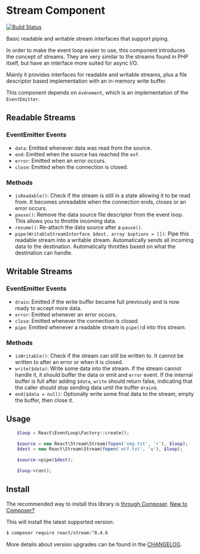 # Stream Component

[![Build Status](https://secure.travis-ci.org/reactphp/stream.png?branch=master)](http://travis-ci.org/reactphp/stream)

Basic readable and writable stream interfaces that support piping.

In order to make the event loop easier to use, this component introduces the
concept of streams. They are very similar to the streams found in PHP itself,
but have an interface more suited for async I/O.

Mainly it provides interfaces for readable and writable streams, plus a file
descriptor based implementation with an in-memory write buffer.

This component depends on `événement`, which is an implementation of the
`EventEmitter`.

## Readable Streams

### EventEmitter Events

- `data`: Emitted whenever data was read from the source.
- `end`: Emitted when the source has reached the `eof`.
- `error`: Emitted when an error occurs.
- `close`: Emitted when the connection is closed.

### Methods

- `isReadable()`: Check if the stream is still in a state allowing it to be
  read from. It becomes unreadable when the connection ends, closes or an
  error occurs.
- `pause()`: Remove the data source file descriptor from the event loop. This
  allows you to throttle incoming data.
- `resume()`: Re-attach the data source after a `pause()`.
- `pipe(WritableStreamInterface $dest, array $options = [])`: Pipe this
  readable stream into a writable stream. Automatically sends all incoming
  data to the destination. Automatically throttles based on what the
  destination can handle.

## Writable Streams

### EventEmitter Events

- `drain`: Emitted if the write buffer became full previously and is now ready
  to accept more data.
- `error`: Emitted whenever an error occurs.
- `close`: Emitted whenever the connection is closed.
- `pipe`: Emitted whenever a readable stream is `pipe()`d into this stream.

### Methods

- `isWritable()`: Check if the stream can still be written to. It cannot be
  written to after an error or when it is closed.
- `write($data)`: Write some data into the stream. If the stream cannot handle
  it, it should buffer the data or emit and `error` event. If the internal
  buffer is full after adding `$data`, `write` should return false, indicating
  that the caller should stop sending data until the buffer `drain`s.
- `end($data = null)`: Optionally write some final data to the stream, empty
  the buffer, then close it.

## Usage

```php
    $loop = React\EventLoop\Factory::create();

    $source = new React\Stream\Stream(fopen('omg.txt', 'r'), $loop);
    $dest = new React\Stream\Stream(fopen('wtf.txt', 'w'), $loop);

    $source->pipe($dest);

    $loop->run();
```

## Install

The recommended way to install this library is [through Composer](http://getcomposer.org).
[New to Composer?](http://getcomposer.org/doc/00-intro.md)

This will install the latest supported version:

```bash
$ composer require react/stream:^0.4.6
```

More details about version upgrades can be found in the [CHANGELOG](CHANGELOG.md).

